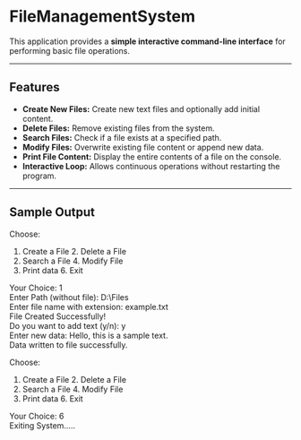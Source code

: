 # FileManagementSystem
This application provides a **simple interactive command-line interface** for performing basic file operations.

---

## Features

- **Create New Files:** Create new text files and optionally add initial content.  
- **Delete Files:** Remove existing files from the system.  
- **Search Files:** Check if a file exists at a specified path.  
- **Modify Files:** Overwrite existing file content or append new data.  
- **Print File Content:** Display the entire contents of a file on the console.  
- **Interactive Loop:** Allows continuous operations without restarting the program.  

---
## Sample Output

Choose:
1. Create a File      2. Delete a File
3. Search a File      4. Modify File
5. Print data        6. Exit

Your Choice: 1  
Enter Path (without file): D:\Files  
Enter file name with extension: example.txt  
File Created Successfully!  
Do you want to add text (y/n): y  
Enter new data: Hello, this is a sample text.  
Data written to file successfully.

Choose:
1. Create a File      2. Delete a File
3. Search a File      4. Modify File
5. Print data        6. Exit

Your Choice: 6  
Exiting System.....



